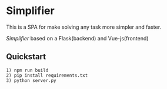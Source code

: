 Simplifier
===============

This is a SPA for make solving any task more simpler and faster.

*Simplifier* based on a Flask(backend) and Vue-js(frontend)

Quickstart
-----------
	1) npm run build
	2) pip install requirements.txt
	3) python server.py
